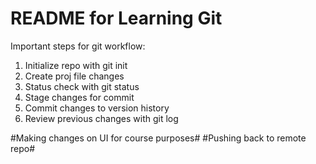 # README for Learning Git #

Important steps for git workflow: 
1. Initialize repo with git init 
2. Create proj file changes
3. Status check with git status
4. Stage changes for commit
5. Commit changes to version history
6. Review previous changes with git log

#Making changes on UI for course purposes#
#Pushing back to remote repo#
